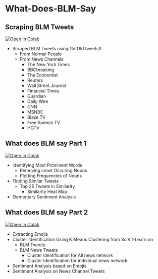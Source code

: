# What-Does-BLM-Say
## Scraping BLM Tweets

[![Open In Colab](https://colab.research.google.com/assets/colab-badge.svg)](https://colab.research.google.com/drive/1kl2d0Hd8lBDPtgEYfosLHHGNZsJP82Ge?usp=sharing)

- Scraped BLM Tweets using GetOldTweets3
  - From Normal People
  - From News Channels
      - The New York Times 
      - BBCbreaking
      - The Economist
      - Reuters
      - Wall Street Journal 
      - Financial Times
      - Guardian
      - Daily Wire
      - CNN
      - MSNBC
      - Blaze TV
      - Free Speech TV
      - HGTV
      
## What does BLM say Part 1

[![Open In Colab](https://colab.research.google.com/assets/colab-badge.svg)](https://colab.research.google.com/drive/1KXFCNbF9urJ9GO092JcrszM2OsG8CGmI?usp=sharing)

  - Identifying Most Prominent Words
    - Removing Least Occuring Nouns
    - Plotting Frequencies of Nouns
  - Finding Similar Tweets
    - Top 25 Tweets in Similarity
      - Similarity Heat Map
  - Elementary Sentiment Analysis
  
  
## What does BLM say Part 2

[![Open In Colab](https://colab.research.google.com/assets/colab-badge.svg)](https://colab.research.google.com/drive/1uJGS9bT9j_2w-WlcKmzFJijFPprSN07D?usp=sharing)

  - Extracting Emojis
  - Cluster Identification Using K Means Clustering from SciKit-Learn on
    - BLM Tweets
    - BLM News Tweets
      - Cluster Identification for All news network
      - Cluster Identification for individual news network
  - Sentiment Analysis based on Emojis
  - Sentiment Analysis on News Channel Tweets



